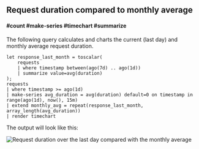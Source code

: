 ## Request duration compared to monthly average
#### #count #make-series #timechart #summarize


The following query calculates and charts the current (last day) and monthly average request duration.

```
let response_last_month = toscalar(
    requests
    | where timestamp between(ago(7d) .. ago(1d))
    | summarize value=avg(duration) 
);
requests
| where timestamp >= ago(1d)
| make-series avg_duration = avg(duration) default=0 on timestamp in range(ago(1d), now(), 15m) 
| extend monthly_avg = repeat(response_last_month, array_length(avg_duration))
| render timechart
```

The output will look like this:
<p><img src="~/examples/images/current-duration-vs-monthly-average.png" alt="Request duration over the last day compared with the monthly average"></p>